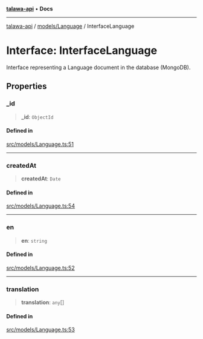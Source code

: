[**talawa-api**](../../../README.md) • **Docs**

***

[talawa-api](../../../modules.md) / [models/Language](../README.md) / InterfaceLanguage

# Interface: InterfaceLanguage

Interface representing a Language document in the database (MongoDB).

## Properties

### \_id

> **\_id**: `ObjectId`

#### Defined in

[src/models/Language.ts:51](https://github.com/PalisadoesFoundation/talawa-api/blob/fe65d855b3d1e3e4af621340e7e8bfa0325634c1/src/models/Language.ts#L51)

***

### createdAt

> **createdAt**: `Date`

#### Defined in

[src/models/Language.ts:54](https://github.com/PalisadoesFoundation/talawa-api/blob/fe65d855b3d1e3e4af621340e7e8bfa0325634c1/src/models/Language.ts#L54)

***

### en

> **en**: `string`

#### Defined in

[src/models/Language.ts:52](https://github.com/PalisadoesFoundation/talawa-api/blob/fe65d855b3d1e3e4af621340e7e8bfa0325634c1/src/models/Language.ts#L52)

***

### translation

> **translation**: `any`[]

#### Defined in

[src/models/Language.ts:53](https://github.com/PalisadoesFoundation/talawa-api/blob/fe65d855b3d1e3e4af621340e7e8bfa0325634c1/src/models/Language.ts#L53)
